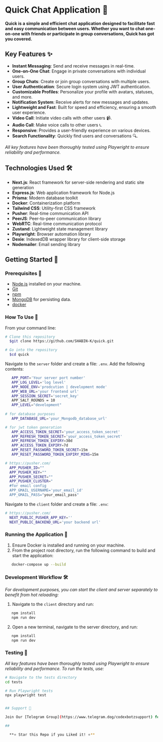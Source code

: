 # Quick Chat Application 🚀

**Quick is a simple and efficient chat application designed to facilitate fast and easy communication between users. Whether you want to chat one-on-one with friends or participate in group conversations, Quick has got you covered.**

## Key Features ✨

- **Instant Messaging**: Send and receive messages in real-time.
- **One-on-One Chat**: Engage in private conversations with individual users.
- **Group Chats**: Create or join group conversations with multiple users.
- **User Authentication**: Secure login system using JWT authentication.
- **Customizable Profiles**: Personalize your profile with avatars, statuses, and more.
- **Notification System**: Receive alerts for new messages and updates.
- **Lightweight and Fast**: Built for speed and efficiency, ensuring a smooth user experience.
- **Video Call**: Initiate video calls with other users 📹.
- **Audio Call**: Make voice calls to other users 📞.
- **Responsive**: Provides a user-friendly experience on various devices.
- **Search Functionality**: Quickly find users and conversations 🔍.

_All key features have been thoroughly tested using Playwright to ensure reliability and performance._

## Technologies Used 🛠️

- **Next.js**: React framework for server-side rendering and static site generation
- **Express.js**: Web application framework for Node.js
- **Prisma**: Modern database toolkit
- **Docker**: Containerization platform
- **Tailwind CSS**: Utility-first CSS framework
- **Pusher**: Real-time communication API
- **PeerJS**: Peer-to-peer communication library
- **WebRTC**: Real-time communication protocol
- **Zustand**: Lightweight state management library
- **Playwright**: Browser automation library
- **Dexie**: IndexedDB wrapper library for client-side storage
- **Nodemailer**: Email sending library

## Getting Started 🚦

### Prerequisites 🚧

- [Node.js](https://nodejs.org/) installed on your machine.
- [Git](https://git-scm.com/)
- [npm](https://www.npmjs.com/) 
- [MongoDB](https://www.mongodb.com/) for persisting data.
- [docker](https://www.docker.com)

### How To Use 🚀

From your command line:

```bash
# Clone this repository
  $git clone https://github.com/SHABIN-K/quick.git

# Go into the repository
  $cd quick
```
 Navigate to the `server` folder and create a file: `.env`. Add the following contents:

```bash
   APP_PORT='Your server port number'
   APP_LOG_LEVEL='log level'
   APP_NODE_ENV='prodcution | development mode'
   APP_WEB_URL='your frontend url'
   APP_SESSION_SECRET='secret_key'
   APP_SALT_ROUNDS = 10
   APP_LEVEL="development"
  
# for database purposes
   APP_DATABASE_URL='your_Mongodb_database_url'

# for jwt token generation
   APP_ACCESS_TOKEN_SECRET='your_access_token_secret'
   APP_REFRESH_TOKEN_SECRET='your_access_token_secret'
   APP_REFRESH_TOKEN_EXPIRY=30d
   APP_ACCESS_TOKEN_EXPIRY=7d
   APP_RESET_PASSWORD_TOKEN_SECRET=15m
   APP_RESET_PASSWORD_TOKEN_EXPIRY_MINS=15m

# https://pusher.com/
  APP_PUSHER_ID=""
  APP_PUSHER_KEY=""
  APP_PUSHER_SECRET=""
  APP_PUSHER_CLUSTER="
  #for email config
  APP_GMAIL_USERNAME='your_email_id'
  APP_GMAIL_PASS="your_email_pass"
```

 Navigate to the `client` folder and create a file: `.env`:

```bash
# https://pusher.com/
  NEXT_PUBLIC_PUSHER_APP_KEY=''
  NEXT_PUBLIC_BACKEND_URL='your backend url'
```
### Running the Application 🛫

1. Ensure Docker is installed and running on your machine.
2. From the project root directory, run the following command to build and start the application:

```bash
   docker-compose up --build
```

### Development Workflow 🛠️

_For development purposes, you can start the client and server separately to benefit from hot reloading:_

1. Navigate to the `client` directory and run:

```bash
   npm install
   npm run dev
```
2. Open a new terminal, navigate to the server directory, and run:

```bash
   npm install
   npm run dev
```

### Testing 🧪

_All key features have been thoroughly tested using Playwright to ensure reliability and performance. To run the tests, use:_

```bash
# Navigate to the tests directory
cd tests

# Run Playwright tests
npx playwright test


## Support 💬

Join Our [Telegram Group](https://www.telegram.dog/codexbotzsupport) for support and assistance, and our [Channel](https://www.telegram.dog/codexbotz) for updates. Report bugs and give feature requests there.

##

  **⭐️ Star this Repo if you Liked it! ⭐️**



